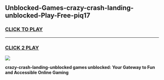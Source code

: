 
## Unblocked-Games-crazy-crash-landing-unblocked-Play-Free-piq17
<h3>
<a href="https://premium76.site?title=crazy-crash-landing-unblocked&ref=21A">CLICK TO PLAY</a></h3>
<hr>

<h3>
<a href="https://premium76.site?title=crazy-crash-landing-unblocked&ref=21A">CLICK 2 PLAY</a>
  
</h3>

<a href="https://premium76.site?title=crazy-crash-landing-unblocked&ref=21A"><img src="https://clearcache.store/games.png"></a>


**crazy-crash-landing-unblocked games unblocked: Your Gateway to Fun and Accessible Online Gaming**
